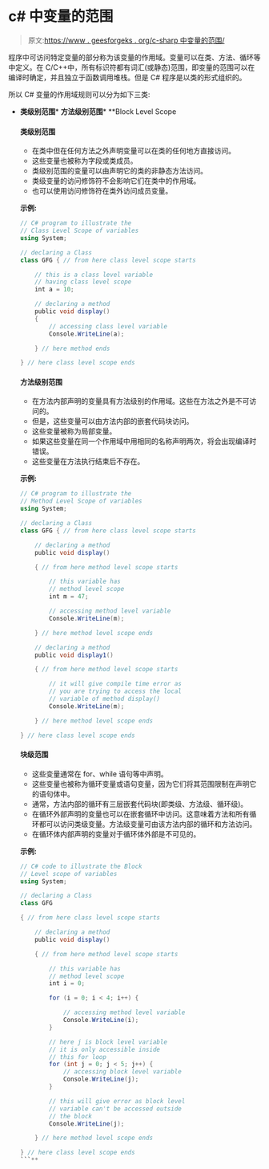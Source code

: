 # c# 中变量的范围

> 原文:[https://www . geesforgeks . org/c-sharp 中变量的范围/](https://www.geeksforgeeks.org/scope-of-variables-in-c-sharp/)

程序中可访问特定变量的部分称为该变量的作用域。变量可以在类、方法、循环等中定义。在 C/C++中，所有标识符都有词汇(或静态)范围，即变量的范围可以在编译时确定，并且独立于函数调用堆栈。但是 C# 程序是以类的形式组织的。

所以 C# 变量的作用域规则可以分为如下三类:

*   **类级别范围***   **方法级别范围***   **Block Level Scope

    #### 类级别范围

    *   在类中但在任何方法之外声明变量可以在类的任何地方直接访问。
    *   这些变量也被称为字段或类成员。
    *   类级别范围的变量可以由声明它的类的非静态方法访问。
    *   类级变量的访问修饰符不会影响它们在类中的作用域。
    *   也可以使用访问修饰符在类外访问成员变量。

    **示例:**

    ```cs
    // C# program to illustrate the
    // Class Level Scope of variables
    using System;

    // declaring a Class
    class GFG { // from here class level scope starts

        // this is a class level variable
        // having class level scope
        int a = 10;

        // declaring a method
        public void display()
        {
            // accessing class level variable
            Console.WriteLine(a);

        } // here method ends

    } // here class level scope ends
    ```

    #### 方法级别范围

    *   在方法内部声明的变量具有方法级别的作用域。这些在方法之外是不可访问的。
    *   但是，这些变量可以由方法内部的嵌套代码块访问。
    *   这些变量被称为局部变量。
    *   如果这些变量在同一个作用域中用相同的名称声明两次，将会出现编译时错误。
    *   这些变量在方法执行结束后不存在。

    **示例:**

    ```cs
    // C# program to illustrate the
    // Method Level Scope of variables
    using System;

    // declaring a Class
    class GFG { // from here class level scope starts

        // declaring a method
        public void display()

        { // from here method level scope starts

            // this variable has
            // method level scope
            int m = 47;

            // accessing method level variable
            Console.WriteLine(m);

        } // here method level scope ends

        // declaring a method
        public void display1()

        { // from here method level scope starts

            // it will give compile time error as
            // you are trying to access the local
            // variable of method display()
            Console.WriteLine(m);

        } // here method level scope ends

    } // here class level scope ends
    ```

    #### 块级范围

    *   这些变量通常在 for、while 语句等中声明。
    *   这些变量也被称为循环变量或语句变量，因为它们将其范围限制在声明它的语句体中。
    *   通常，方法内部的循环有三层嵌套代码块(即类级、方法级、循环级)。
    *   在循环外部声明的变量也可以在嵌套循环中访问。这意味着方法和所有循环都可以访问类级变量。方法级变量可由该方法内部的循环和方法访问。
    *   在循环体内部声明的变量对于循环体外部是不可见的。

    **示例:**

    ```cs
    // C# code to illustrate the Block
    // Level scope of variables
    using System;

    // declaring a Class
    class GFG

    { // from here class level scope starts

        // declaring a method
        public void display()

        { // from here method level scope starts

            // this variable has
            // method level scope
            int i = 0;

            for (i = 0; i < 4; i++) {

                // accessing method level variable
                Console.WriteLine(i);
            }

            // here j is block level variable
            // it is only accessible inside
            // this for loop
            for (int j = 0; j < 5; j++) {
                // accessing block level variable
                Console.WriteLine(j);
            }

            // this will give error as block level
            // variable can't be accessed outside
            // the block
            Console.WriteLine(j);

        } // here method level scope ends

    } // here class level scope ends
    ```**
